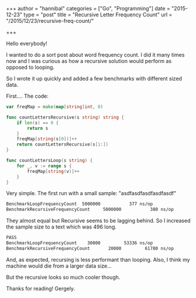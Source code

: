 +++
author = "hannibal"
categories = ["Go", "Programming"]
date = "2015-12-23"
type = "post"
title = "Recursive Letter Frequency Count"
url = "/2015/12/23/recursive-freq-count/"

+++

Hello everybody!

I wanted to do a sort post about word frequency count. I did it many times now and I was curious as how a recursive solution would perform as opposed to looping.

So I wrote it up quickly and added a few benchmarks with different sized data.

First.... The code:

~~~go
var freqMap = make(map[string]int, 0)

func countLettersRecursive(s string) string {
    if len(s) == 0 {
        return s
    }
    freqMap[string(s[0])]++
    return countLettersRecursive(s[1:])
}

func countLettersLoop(s string) {
    for _, v := range s {
        freqMap[string(v)]++
    }
}
~~~

Very simple. The first run with a small sample: "asdfasdfasdfasdfasdf"

~~~bash
BenchmarkLoopFrequencyCount  5000000           377 ns/op
BenchmarkRecursiveFrequencyCount     5000000           380 ns/op
~~~

They almost equal but Recursive seems to be lagging behind. So I increased the sample size to a text which was 496 long.

~~~bash
PASS
BenchmarkLoopFrequencyCount    30000         53336 ns/op
BenchmarkRecursiveFrequencyCount       20000         61780 ns/op
~~~

And, as expected, recursing is less performant than looping. Also, I think my machine would die from a larger data size...

But the recursive looks so much cooler though.

Thanks for reading!
Gergely.
